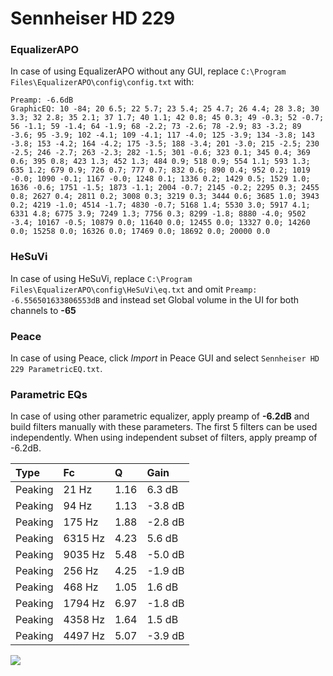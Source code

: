 # Sennheiser HD 229

### EqualizerAPO
In case of using EqualizerAPO without any GUI, replace `C:\Program Files\EqualizerAPO\config\config.txt`
with:
```
Preamp: -6.6dB
GraphicEQ: 10 -84; 20 6.5; 22 5.7; 23 5.4; 25 4.7; 26 4.4; 28 3.8; 30 3.3; 32 2.8; 35 2.1; 37 1.7; 40 1.1; 42 0.8; 45 0.3; 49 -0.3; 52 -0.7; 56 -1.1; 59 -1.4; 64 -1.9; 68 -2.2; 73 -2.6; 78 -2.9; 83 -3.2; 89 -3.6; 95 -3.9; 102 -4.1; 109 -4.1; 117 -4.0; 125 -3.9; 134 -3.8; 143 -3.8; 153 -4.2; 164 -4.2; 175 -3.5; 188 -3.4; 201 -3.0; 215 -2.5; 230 -2.5; 246 -2.7; 263 -2.3; 282 -1.5; 301 -0.6; 323 0.1; 345 0.4; 369 0.6; 395 0.8; 423 1.3; 452 1.3; 484 0.9; 518 0.9; 554 1.1; 593 1.3; 635 1.2; 679 0.9; 726 0.7; 777 0.7; 832 0.6; 890 0.4; 952 0.2; 1019 -0.0; 1090 -0.1; 1167 -0.0; 1248 0.1; 1336 0.2; 1429 0.5; 1529 1.0; 1636 -0.6; 1751 -1.5; 1873 -1.1; 2004 -0.7; 2145 -0.2; 2295 0.3; 2455 0.8; 2627 0.4; 2811 0.2; 3008 0.3; 3219 0.3; 3444 0.6; 3685 1.0; 3943 0.2; 4219 -1.0; 4514 -1.7; 4830 -0.7; 5168 1.4; 5530 3.0; 5917 4.1; 6331 4.8; 6775 3.9; 7249 1.3; 7756 0.3; 8299 -1.8; 8880 -4.0; 9502 -3.4; 10167 -0.5; 10879 0.0; 11640 0.0; 12455 0.0; 13327 0.0; 14260 0.0; 15258 0.0; 16326 0.0; 17469 0.0; 18692 0.0; 20000 0.0
```

### HeSuVi
In case of using HeSuVi, replace `C:\Program Files\EqualizerAPO\config\HeSuVi\eq.txt` and omit `Preamp:
-6.556501633806553dB` and instead set Global volume in the UI for both channels to **-65**

### Peace
In case of using Peace, click *Import* in Peace GUI and select `Sennheiser HD 229 ParametricEQ.txt`.

### Parametric EQs
In case of using other parametric equalizer, apply preamp of **-6.2dB** and build filters manually
with these parameters. The first 5 filters can be used independently.
When using independent subset of filters, apply preamp of -6.2dB.

| Type    | Fc      |    Q | Gain    |
|:--------|:--------|:-----|:--------|
| Peaking | 21 Hz   | 1.16 | 6.3 dB  |
| Peaking | 94 Hz   | 1.13 | -3.8 dB |
| Peaking | 175 Hz  | 1.88 | -2.8 dB |
| Peaking | 6315 Hz | 4.23 | 5.6 dB  |
| Peaking | 9035 Hz | 5.48 | -5.0 dB |
| Peaking | 256 Hz  | 4.25 | -1.9 dB |
| Peaking | 468 Hz  | 1.05 | 1.6 dB  |
| Peaking | 1794 Hz | 6.97 | -1.8 dB |
| Peaking | 4358 Hz | 1.64 | 1.5 dB  |
| Peaking | 4497 Hz | 5.07 | -3.9 dB |

![](https://raw.githubusercontent.com/jaakkopasanen/AutoEq/master/results/innerfidelity/sbaf-serious/Sennheiser%20HD%20229/Sennheiser%20HD%20229.png)